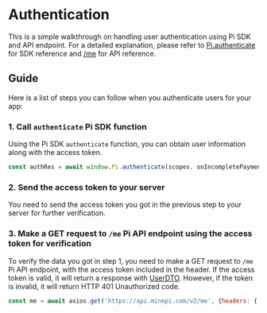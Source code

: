 # Authentication

 This is a simple walkthrough on handling user authentication using Pi SDK and API endpoint. For a detailed explanation, please refer to [Pi.authenticate](./SDK_reference.md#authentication) for SDK reference and [/me](./platform_API.md#authentication) for API reference.
## Guide

 Here is a list of steps you can follow when you authenticate users for your app:
### 1. Call `authenticate` Pi SDK function

 Using the Pi SDK `authenticate` function, you can obtain user information along with the access token.
```javascript
const authRes = await window.Pi.authenticate(scopes, onIncompletePaymentFound);
```

 ### 2. Send the access token to your server
You need to send the access token you got in the previous step to your server for further verification.

 ### 3. Make a GET request to `/me` Pi API endpoint using the access token for verification
To verify the data you got in step 1, you need to make a GET request to `/me` Pi API endpoint, with the access token included in the header. If the access token is valid, it will return a response with [UserDTO](./platform_API#UserDTO). However, if the token is invalid, it will return HTTP 401 Unauthorized code.
```javascript
const me = await axios.get('https://api.minepi.com/v2/me', {headers: {'Authorization': `Bearer ${accessToken}}});
```
